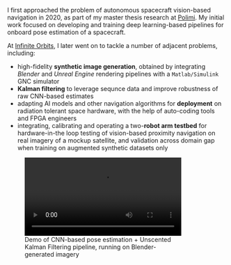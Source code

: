 I first approached the problem of autonomous spacecraft vision-based navigation in 2020, as part of my master thesis research at [Polimi](https://www.polimi.it/en/). My initial work focused on developing and training deep learning-based pipelines for onboard pose estimation of a spacecraft.

At [Infinite Orbits](https://www.infiniteorbits.io), I later went on to tackle a number of adjacent problems, including:
- high-fidelity **synthetic image generation**, obtained by integrating *Blender* and *Unreal Engine* rendering pipelines with a ``Matlab/Simulink`` GNC simulator
- **Kalman filtering** to leverage sequnce data and improve robustness of raw CNN-based estimates
- adapting AI models and other navigation algorithms for **deployment** on radiation tolerant space hardware, with the help of auto-coding tools and FPGA engineers
- integrating, calibrating and operating a two-**robot arm testbed** for hardware-in-the loop testing of vision-based proximity navigation on real imagery of a mockup satellite, and validation across domain gap when training on augmented synthetic datasets only

<figure>
  <video controls width="85%">
    <source src="videos/PoseEstimation_Tango_CNNandUKF.mp4" type="video/mp4">
    Your browser does not support the video tag.
  </video>
  <figcaption>
    <div style="width:85%">
      Demo of CNN-based pose estimation + Unscented Kalman Filtering pipeline, running on Blender-generated imagery
    </div>
  </figcaption>
</figure>